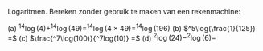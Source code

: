 Logaritmen. Bereken zonder gebruik te maken van een rekenmachine:

(a) $^{14}\log(4) + ^{14}\log(49) = ^{14}\log(4 \times 49) = ^{14}\log(196)$
(b) $^5\log(\frac{1}{125}) =$
(c) $\frac{^7\log(100)}{^7log(10)} =$
(d) $^2\log(24) - ^2\log(6) =$
